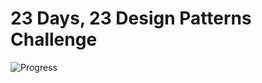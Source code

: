 # 23 Days, 23 Design Patterns Challenge  
![Progress](https://img.shields.io/badge/progress-11%2F23-brightgreen)  
